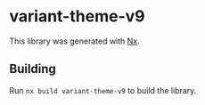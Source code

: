 # variant-theme-v9

This library was generated with [Nx](https://nx.dev).

## Building

Run `nx build variant-theme-v9` to build the library.
